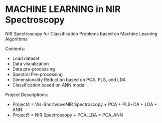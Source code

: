 # MACHINE LEARNING in NIR Spectroscopy
NIR Spectroscopy for Classification Problems based on Machine Learning Algorithms

Contents:

- Load dataset
- Data visualization
- Data pre-processing
- Spectral Pre-processing
- Dimensionality Reduction based on PCA, PLS, and LDA
- Classification based on ANN model

Project Descriptions:

- Project4 = Vis-ShortwaveNIR Spectroscopy + PCA + PLS+DA + LDA + ANN
- Project5 = NIR Spectroscopy + PCA_LDA + PCA_ANN

